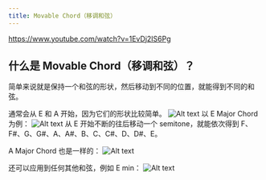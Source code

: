 ```yaml
---
title: Movable Chord（移调和弦）
---
```


https://www.youtube.com/watch?v=1EvDj2IS6Pg

## 什么是 Movable Chord（移调和弦）？

简单来说就是保持一个和弦的形状，然后移动到不同的位置，就能得到不同的和弦。

通常会从 E 和 A 开始，因为它们的形状比较简单。
![Alt text](image.png)
以 E Major Chord 为例：
![Alt text](image-1.png)
从 E 开始不断的往后移动一个 semitone，就能依次得到 F、F#、G、G#、A、A#、B、C、C#、D、D#、E。

A Major Chord 也是一样的：
![Alt text](image-2.png)

还可以应用到任何其他和弦，例如 E min：
![Alt text](image-3.png)
